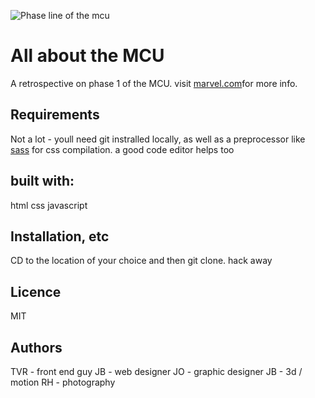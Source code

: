 ![Phase line of the mcu](/documents/marvel_banner.png "MCU Phase 1")


# All about the MCU
A retrospective on phase 1 of the MCU. visit [marvel.com](https://www.marvel.com/)for more info.

## Requirements
Not a lot - youll need git instralled locally, as well as a preprocessor like [sass](https://sass-lang.com) for css compilation. a good code editor helps too

## built with:
html
css
javascript

## Installation, etc
CD to the location of your choice and then git clone. hack away

## Licence
MIT

## Authors
TVR - front end guy
JB - web designer
JO - graphic designer
JB - 3d / motion
RH - photography
